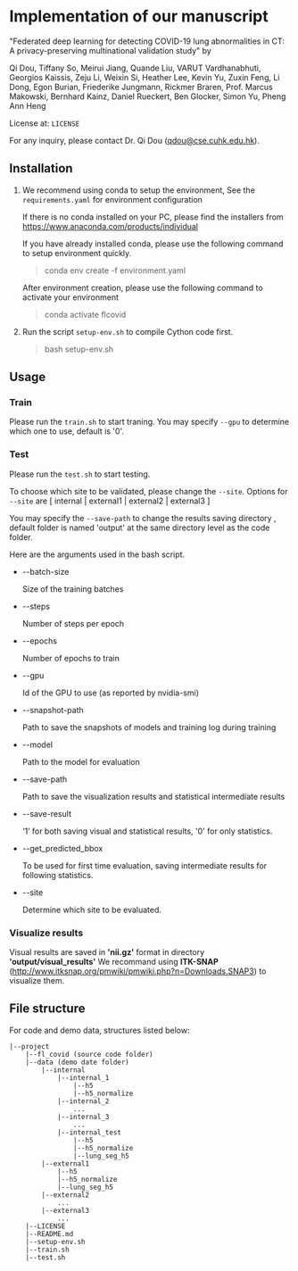 # Implementation of our manuscript
"Federated deep learning for detecting COVID-19 lung abnormalities in CT: A privacy-preserving multinational validation study" by

Qi Dou, Tiffany So, Meirui Jiang, Quande Liu, VARUT Vardhanabhuti, Georgios Kaissis, Zeju Li, Weixin Si, Heather Lee, Kevin Yu, Zuxin Feng, Li Dong, Egon Burian, Friederike Jungmann, Rickmer Braren, Prof. Marcus Makowski, Bernhard Kainz, Daniel Rueckert, Ben Glocker, Simon Yu, Pheng Ann Heng

License at: `LICENSE`

For any inquiry, please contact Dr. Qi Dou (qdou@cse.cuhk.edu.hk). 


## Installation
1) We recommend using conda to setup the environment, See the `requirements.yaml` for environment configuration 

    If there is no conda installed on your PC, please find the installers from https://www.anaconda.com/products/individual

    If you have already installed conda, please use the following command to setup environment quickly.

    > conda env create -f environment.yaml

    After environment creation, please use the following command to activate your environment
    
    > conda activate flcovid

2) Run the script `setup-env.sh` to compile Cython code first.  
 
    > bash setup-env.sh


## Usage   
### Train
Please run the `train.sh` to start traning.
You may specify `--gpu` to determine which one to use, default is '0'.


### Test
Please run the `test.sh` to start testing. 

To choose which site to be validated, please change the `--site`. Options for `--site` are [ internal | external1 | external2 | external3 ]

You may specify the `--save-path` to change the results saving directory , default folder is named 'output' at the same directory level as the code folder.

Here are the arguments used in the bash script.
- --batch-size
        
    Size of the training batches
- --steps 

    Number of steps per epoch
- --epochs
    
    Number of epochs to train
- --gpu
    
    Id of the GPU to use (as reported by nvidia-smi)
- --snapshot-path  

    Path to save the snapshots of models and training log during training
- --model  

    Path to the model for evaluation
- --save-path  

    Path to save the visualization results and statistical intermediate results
- --save-result 

    ‘1’ for both saving visual and statistical results, '0' for only statistics.
- --get_predicted_bbox 

    To be used for first time evaluation, saving intermediate results for following statistics.
- --site 
    
    Determine which site to be evaluated.


### Visualize results
Visual results are saved in **'nii.gz'** format in directory **'output/visual_results'**
We recommand using **ITK-SNAP** (http://www.itksnap.org/pmwiki/pmwiki.php?n=Downloads.SNAP3) to visualize them.

## File structure
For code and demo data, structures listed below:

    |--project  
        |--fl_covid (source code folder)  
        |--data (demo date folder)  
            |--internal  
                |--internal_1  
                    |--h5  
                    |--h5_normalize  
                |--internal_2  
                    ...  
                |--internal_3  
                    ...  
                |--internal_test  
                    |--h5  
                    |--h5_normalize  
                    |--lung_seg_h5  
            |--external1  
                |--h5  
                |--h5_normalize  
                |--lung_seg_h5  
            |--external2  
                ...  
            |--external3  
                ...  
        |--LICENSE  
        |--README.md  
        |--setup-env.sh  
        |--train.sh  
        |--test.sh  
